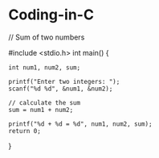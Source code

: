 # Coding-in-C


// Sum of two numbers

#include <stdio.h>
int main() {    

    int num1, num2, sum;
    
    printf("Enter two integers: ");
    scanf("%d %d", &num1, &num2);

    // calculate the sum
    sum = num1 + num2;      
    
    printf("%d + %d = %d", num1, num2, sum);
    return 0;
}
